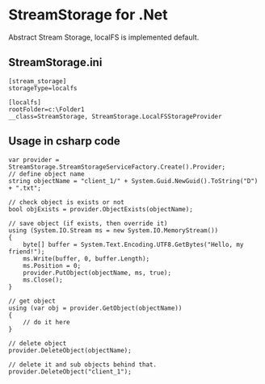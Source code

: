 # StreamStorage for .Net
Abstract Stream Storage, localFS is implemented default.

## StreamStorage.ini
	[stream_storage]
	storageType=localfs

	[localfs]
	rootFolder=c:\Folder1
	__class=StreamStorage, StreamStorage.LocalFSStorageProvider

## Usage in csharp code
    var provider = StreamStorage.StreamStorageServiceFactory.Create().Provider;
    // define object name
    string objectName = "client_1/" + System.Guid.NewGuid().ToString("D") + ".txt";

    // check object is exists or not
    bool objExists = provider.ObjectExists(objectName);

    // save object (if exists, then override it)
    using (System.IO.Stream ms = new System.IO.MemoryStream())
    {
        byte[] buffer = System.Text.Encoding.UTF8.GetBytes("Hello, my friend!");
        ms.Write(buffer, 0, buffer.Length);
        ms.Position = 0;
        provider.PutObject(objectName, ms, true);
        ms.Close();
    }

    // get object
    using (var obj = provider.GetObject(objectName))
    {
        // do it here
    }

    // delete object
    provider.DeleteObject(objectName);

    // delete it and sub objects behind that.
    provider.DeleteObject("client_1");